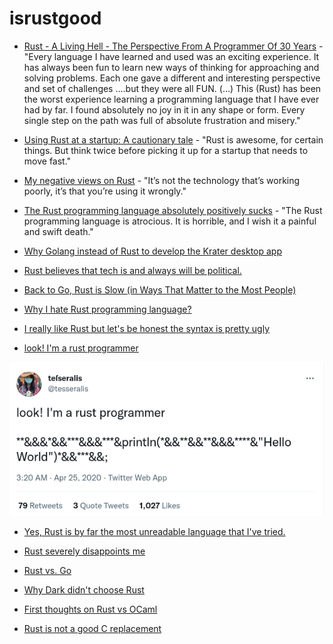 # isrustgood

* [Rust - A Living Hell - The Perspective From A Programmer Of 30 Years](https://www.reddit.com/r/learnrust/comments/1binxlv/rust_a_living_hell_the_perspective_from_a/?utm_source=share&utm_medium=android_app&utm_name=androidcss&utm_term=1&utm_content=2) - "Every language I have learned and used was an exciting experience. It has always been fun to learn new ways of thinking for approaching and solving problems. Each one gave a different and interesting perspective and set of challenges ....but they were all FUN. (...) This (Rust) has been the worst experience learning a programming language that I have ever had by far. I found absolutely no joy in it in any shape or form. Every single step on the path was full of absolute frustration and misery."

* [Using Rust at a startup: A cautionary tale](https://mdwdotla.medium.com/using-rust-at-a-startup-a-cautionary-tale-42ab823d9454) - "Rust is awesome, for certain things. But think twice before picking it up for a startup that needs to move fast."

* [My negative views on Rust](https://chrisdone.com/posts/rust/) - "It’s not the technology that’s working poorly, it’s that you’re using it wrongly."

* [The Rust programming language absolutely positively sucks](https://www.reddit.com/r/rust/comments/12b7p2p/the_rust_programming_language_absolutely/) - "The Rust programming language is atrocious. It is horrible, and I wish it a painful and swift death."

* [Why Golang instead of Rust to develop the Krater desktop app](https://blog.moonguard.dev/why-golang-instead-of-rust-to-develop-the-krater-desktop-app)

* [Rust believes that tech is and always will be political.](https://www.youtube.com/watch?v=_DwaZj3gPYY)

* [Back to Go, Rust is Slow (in Ways That Matter to the Most People)](https://youtu.be/5cEunr8hPE0)

* [Why I hate Rust programming language?](https://www.youtube.com/watch?v=ksTyCQwHGro)

* [I really like Rust but let's be honest the syntax is pretty ugly](https://dev.to/maniflames/comment/oi9f)

* [look! I'm a rust programmer](https://twitter.com/tesseralis/status/1253931849748897792)

![look! I'm a rust programmer](images/look_i_am_rust_programmer.png)

* [Yes, Rust is by far the most unreadable language that I've tried.](https://news.ycombinator.com/item?id=21597674)

* [Rust severely disappoints me](http://esr.ibiblio.org/?p=7294)

* [Rust vs. Go](https://blog.ntpsec.org/2017/01/18/rust-vs-go.html)

* [Why Dark didn't choose Rust](https://blog.darklang.com/why-dark-didnt-choose-rust/)

* [First thoughts on Rust vs OCaml](https://blog.darklang.com/first-thoughts-on-rust-vs-ocaml/)

* [Rust is not a good C replacement](https://drewdevault.com/2019/03/25/Rust-is-not-a-good-C-replacement.html)
